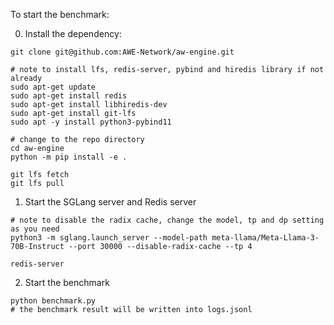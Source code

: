 To start the benchmark:

0. Install the dependency:
```
git clone git@github.com:AWE-Network/aw-engine.git

# note to install lfs, redis-server, pybind and hiredis library if not already
sudo apt-get update
sudo apt-get install redis
sudo apt-get install libhiredis-dev
sudo apt-get install git-lfs
sudo apt -y install python3-pybind11

# change to the repo directory
cd aw-engine
python -m pip install -e .

git lfs fetch
git lfs pull
```

1. Start the SGLang server and Redis server
```
# note to disable the radix cache, change the model, tp and dp setting as you need
python3 -m sglang.launch_server --model-path meta-llama/Meta-Llama-3-70B-Instruct --port 30000 --disable-radix-cache --tp 4

redis-server
```

2. Start the benchmark
```
python benchmark.py
# the benchmark result will be written into logs.jsonl
```
